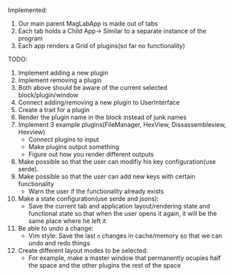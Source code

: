 Implemented:
1. Our main parent MagLabApp is made out of tabs
2. Each tab holds a Child App-> Similar to a separate instance of the program
3. Each app renders a Grid of plugins(so far no functionality)

TODO:
1. Implement adding a new plugin
2. Implement removing a plugin
3. Both above should be aware of the current selected block/plugin/window
4. Connect adding/removing a new plugin to UserInterface
5. Create a trait for a plugin
6. Render the plugin name in the block instead of junk names
7. Implement 3 example plugins(FileManager, HexView, Dissassembleview, Hexview)
    - Connect plugins to input
    - Make plugins output something
    - Figure out how you render different outputs
8. Make possible so that the user can modifiy his key configuration(use serde).
9. Make possible so that the user can add new keys with certain functionality
    - Warn the user if the functionality already exists
10. Make a state configuration(use serde and jsons):
    - Save the current tab and application layout/rendering state and
      functional state so that when the user opens it again, it will be the
        same place where he left it
11. Be able to undo a change:
    - Vim style: Save the last `n` changes in cache/memory so that we can undo
      and redo things
12. Create different layout modes to be selected:
    - For example, make a master window that permanently ocupies half the
        space and the other plugins the rest of the space
